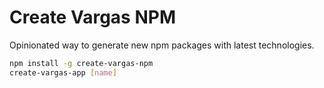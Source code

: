 # Create Vargas NPM

Opinionated way to generate new npm packages with latest technologies.

```bash
npm install -g create-vargas-npm
create-vargas-app [name]
```
